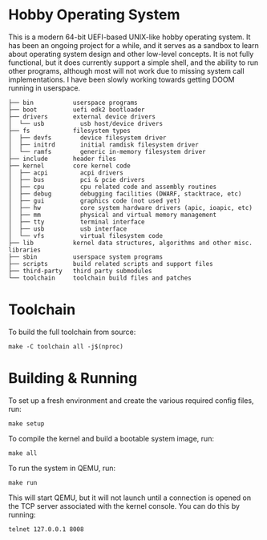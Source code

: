 # Hobby Operating System

This is a modern 64-bit UEFI-based UNIX-like hobby operating system. It has been an 
ongoing project for a while, and it serves as a sandbox to learn about operating
system design and other low-level concepts. It is not fully functional, but it does 
currently support a simple shell, and the ability to run other programs, although
most will not work due to missing system call implementations. I have been slowly
working towards getting DOOM running in userspace.

```
├── bin           userspace programs
├── boot          uefi edk2 bootloader
├── drivers       external device drivers
│  └── usb          usb host/device drivers
├── fs            filesystem types
│  ├── devfs        device filesystem driver
│  ├── initrd       initial ramdisk filesystem driver
│  └── ramfs        generic in-memory filesystem driver 
├── include       header files
├── kernel        core kernel code
│  ├── acpi         acpi drivers
│  ├── bus          pci & pcie drivers
│  ├── cpu          cpu related code and assembly routines
│  ├── debug        debugging facilities (DWARF, stacktrace, etc)
│  ├── gui          graphics code (not used yet)
│  ├── hw           core system hardware drivers (apic, ioapic, etc)
│  ├── mm           physical and virtual memory management
│  ├── tty          terminal interface
│  ├── usb          usb interface
│  └── vfs          virtual filesystem code
├── lib           kernel data structures, algorithms and other misc. libraries
├── sbin          userspace system programs
├── scripts       build related scripts and support files
├── third-party   third party submodules
└── toolchain     toolchain build files and patches 
```

# Toolchain

To build the full toolchain from source:
```shell
make -C toolchain all -j$(nproc)
```

# Building & Running

To set up a fresh environment and create the various required config files, run:
```shell
make setup
```
To compile the kernel and build a bootable system image, run:
```shell
make all
```
To run the system in QEMU, run:
```shell
make run
```
This will start QEMU, but it will not launch until a connection is opened on the
TCP server associated with the kernel console. You can do this by running:
```shell
telnet 127.0.0.1 8008
```
